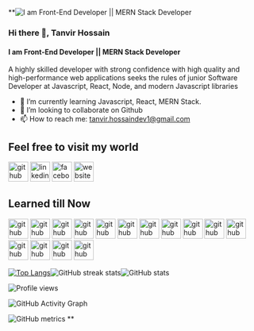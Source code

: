 **![I am Front-End Developer || MERN Stack Developer](https://media-exp1.licdn.com/dms/image/C5616AQGztgQwmcDOFQ/profile-displaybackgroundimage-shrink_350_1400/0/1638082781550?e=1644451200&v=beta&t=v9e4nqq94YtlkDFB6kHWuTxWZGKpYSZ4XSzLQmNBcsQ)

### Hi there 👋, Tanvir Hossain

#### I am Front-End Developer || MERN Stack Developer

A highly skilled developer with strong confidence with high quality and high-performance web applications seeks
the rules of junior Software Developer at Javascript, React, Node, and modern Javascript libraries

- 🌱 I’m currently learning Javascript, React, MERN Stack.
- 👯 I’m looking to collaborate on Github
- 📫 How to reach me: tanvir.hossaindev1@gmail.com

## Feel free to visit my world

[<img src='https://i.ibb.co/jrVNhrt/8.png' alt='github' height='40'>](https://github.com/tanvir1017) [<img src='https://cdn.jsdelivr.net/npm/simple-icons@3.0.1/icons/linkedin.svg' alt='linkedin' height='40'>](https://www.linkedin.com/in/tanvir1017/) [<img src='https://cdn.jsdelivr.net/npm/simple-icons@3.0.1/icons/facebook.svg' alt='facebook' height='40'>](https://www.facebook.com/tanvir1017) [<img src='https://cdn.jsdelivr.net/npm/simple-icons@3.0.1/icons/icloud.svg' alt='website' height='40'>](https://prothfolio.web.app/)

## Learned till Now

[<img src='https://i.ibb.co/6WNB3Vs/3.png' alt='github' height='40'>](https://i.ibb.co/jrVNhrt/8.png)
[<img src='https://i.ibb.co/BgNgFK1/6.png' alt='github' height='40'>](https://i.ibb.co/jrVNhrt/8.png)
[<img src='https://i.ibb.co/NyL9Hjw/4.png' alt='github' height='40'>](https://i.ibb.co/jrVNhrt/8.png)
[<img src='https://i.ibb.co/sbsn12R/16.png' alt='github' height='40'>](https://i.ibb.co/jrVNhrt/8.png)
[<img src='https://i.ibb.co/0jFpNdg/1.png' alt='github' height='40'>](https://i.ibb.co/jrVNhrt/8.png)
[<img src='https://i.ibb.co/tDp5pzD/15.png' alt='github' height='40'>](https://i.ibb.co/jrVNhrt/8.png)
[<img src='https://i.ibb.co/kXrDs96/2.png' alt='github' height='40'>](https://i.ibb.co/jrVNhrt/8.png)
[<img src='https://i.ibb.co/BG769zF/14.png' alt='github' height='40'>](https://i.ibb.co/jrVNhrt/8.png)
[<img src='https://i.ibb.co/Cb1WhGP/5.png' alt='github' height='40'>](https://i.ibb.co/jrVNhrt/8.png)
[<img src='https://i.ibb.co/54X6GyJ/9.png' alt='github' height='40'>](https://i.ibb.co/jrVNhrt/8.png)
[<img src='https://i.ibb.co/4FSwqxj/12.png' alt='github' height='40'>](https://i.ibb.co/jrVNhrt/8.png)
[<img src='https://i.ibb.co/GpBP2fY/11.png' alt='github' height='40'>](https://i.ibb.co/jrVNhrt/8.png)
[<img src='https://i.ibb.co/F4Lq49F/7.png' alt='github' height='40'>](https://i.ibb.co/jrVNhrt/8.png)
[<img src='https://i.ibb.co/jrVNhrt/8.png' alt='github' height='40'>](https://i.ibb.co/jrVNhrt/8.png)
[<img src='https://i.ibb.co/r40BgZP/13.png' alt='github' height='40'>](https://i.ibb.co/jrVNhrt/8.png)

<!-- languages that i used -->

[![Top Langs](https://github-readme-stats.vercel.app/api/top-langs/?username=tanvir1017)](https://github.com/anuraghazra/github-readme-stats)![GitHub streak stats](https://github-readme-streak-stats.herokuapp.com/?user=tanvir1017)![GitHub stats](https://github-readme-stats.vercel.app/api?username=tanvir1017&show_icons=true)

<!-- contributes -->

![Profile views](https://gpvc.arturio.dev/tanvir1017)

<!-- activity graph -->

![GitHub Activity Graph](https://activity-graph.herokuapp.com/graph?username=tanvir1017)

<!-- all activity -->

![GitHub metrics](https://metrics.lecoq.io/tanvir1017)
**
